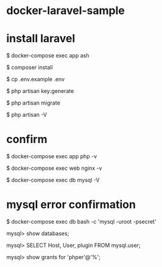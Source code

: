 # docker-laravel-sample

# install laravel

$ docker-compose exec app ash

$ composer install

$ cp .env.example .env

$ php artisan key:generate

$ php artisan migrate

$ php artisan -V

# confirm
$ docker-compose exec app php -v

$ docker-compose exec web nginx -v

$ docker-compose exec db mysql -V

# mysql error confirmation

$ docker-compose exec db bash -c 'mysql -uroot -psecret'

mysql> show databases;

mysql> SELECT Host, User, plugin FROM mysql.user;

mysql> show grants for 'phper'@'%';

